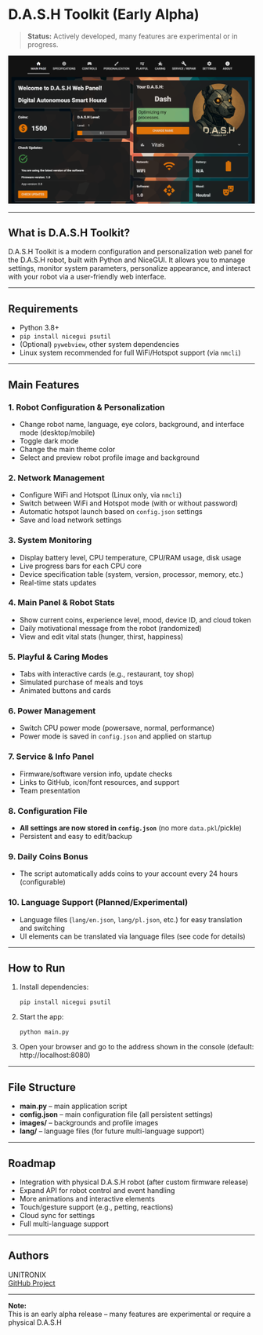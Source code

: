 # D.A.S.H Toolkit (Early Alpha)

> **Status:** Actively developed, many features are experimental or in progress.

![App Screenshot](dash_interface.png)

---

## What is D.A.S.H Toolkit?

D.A.S.H Toolkit is a modern configuration and personalization web panel for the D.A.S.H robot, built with Python and NiceGUI. It allows you to manage settings, monitor system parameters, personalize appearance, and interact with your robot via a user-friendly web interface.

---

## Requirements

- Python 3.8+
- `pip install nicegui psutil`
- (Optional) `pywebview`, other system dependencies
- Linux system recommended for full WiFi/Hotspot support (via `nmcli`)

---

## Main Features

### 1. **Robot Configuration & Personalization**
- Change robot name, language, eye colors, background, and interface mode (desktop/mobile)
- Toggle dark mode
- Change the main theme color
- Select and preview robot profile image and background

### 2. **Network Management**
- Configure WiFi and Hotspot (Linux only, via `nmcli`)
- Switch between WiFi and Hotspot mode (with or without password)
- Automatic hotspot launch based on `config.json` settings
- Save and load network settings

### 3. **System Monitoring**
- Display battery level, CPU temperature, CPU/RAM usage, disk usage
- Live progress bars for each CPU core
- Device specification table (system, version, processor, memory, etc.)
- Real-time stats updates

### 4. **Main Panel & Robot Stats**
- Show current coins, experience level, mood, device ID, and cloud token
- Daily motivational message from the robot (randomized)
- View and edit vital stats (hunger, thirst, happiness)

### 5. **Playful & Caring Modes**
- Tabs with interactive cards (e.g., restaurant, toy shop)
- Simulated purchase of meals and toys
- Animated buttons and cards

### 6. **Power Management**
- Switch CPU power mode (powersave, normal, performance)
- Power mode is saved in `config.json` and applied on startup

### 7. **Service & Info Panel**
- Firmware/software version info, update checks
- Links to GitHub, icon/font resources, and support
- Team presentation

### 8. **Configuration File**
- **All settings are now stored in `config.json`** (no more `data.pkl`/pickle)
- Persistent and easy to edit/backup

### 9. **Daily Coins Bonus**
- The script automatically adds coins to your account every 24 hours (configurable)

### 10. **Language Support (Planned/Experimental)**
- Language files (`lang/en.json`, `lang/pl.json`, etc.) for easy translation and switching
- UI elements can be translated via language files (see code for details)

---

## How to Run

1. Install dependencies:
   ```
   pip install nicegui psutil
   ```
2. Start the app:
   ```
   python main.py
   ```
3. Open your browser and go to the address shown in the console (default: http://localhost:8080)

---

## File Structure

- **main.py** – main application script
- **config.json** – main configuration file (all persistent settings)
- **images/** – backgrounds and profile images
- **lang/** – language files (for future multi-language support)

---

## Roadmap

- Integration with physical D.A.S.H robot (after custom firmware release)
- Expand API for robot control and event handling
- More animations and interactive elements
- Touch/gesture support (e.g., petting, reactions)
- Cloud sync for settings
- Full multi-language support

---

## Authors

UNITRONIX  
[GitHub Project](https://github.com/ers-laboratories/Aibo-Toolkit)

---

**Note:**  
This is an early alpha release – many features are experimental or require a physical D.A.S.H
